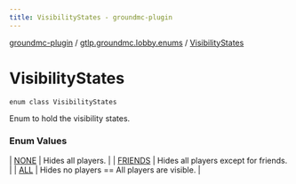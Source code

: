 ```yaml
---
title: VisibilityStates - groundmc-plugin
---
```


[groundmc-plugin](../../index.html) / [gtlp.groundmc.lobby.enums](../index.html) / [VisibilityStates](.)

# VisibilityStates

`enum class VisibilityStates`

Enum to hold the visibility states.

### Enum Values

| [NONE](-n-o-n-e.html) | Hides all players. |
| [FRIENDS](-f-r-i-e-n-d-s.html) | Hides all players except for friends. |
| [ALL](-a-l-l.html) | Hides no players == All players are visible. |

